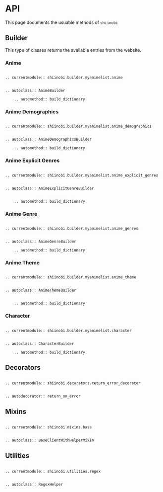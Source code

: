 # API

This page documents the usuable methods of `shiinobi`

## Builder

This type of classes returns the available entries from the website.

### Anime

```{eval-rst}

.. currentmodule:: shiinobi.builder.myanimelist.anime


.. autoclass:: AnimeBuilder

    .. automethod:: build_dictionary

```

### Anime Demographics

```{eval-rst}

.. currentmodule:: shiinobi.builder.myanimelist.anime_demographics


.. autoclass:: AnimeDemographicsBuilder

    .. automethod:: build_dictionary

```

### Anime Explicit Genres

```{eval-rst}

.. currentmodule:: shiinobi.builder.myanimelist.anime_explicit_genres


.. autoclass:: AnimeExplicitGenreBuilder


    .. automethod:: build_dictionary

```

### Anime Genre

```{eval-rst}

.. currentmodule:: shiinobi.builder.myanimelist.anime_genres


.. autoclass:: AnimeGenreBuilder

    .. automethod:: build_dictionary

```

### Anime Theme

```{eval-rst}

.. currentmodule:: shiinobi.builder.myanimelist.anime_theme


.. autoclass:: AnimeThemeBuilder


    .. automethod:: build_dictionary

```

### Character

```{eval-rst}

.. currentmodule:: shiinobi.builder.myanimelist.character


.. autoclass:: CharacterBuilder

    .. automethod:: build_dictionary

```

## Decorators

```{eval-rst}

.. currentmodule:: shiinobi.decorators.return_error_decorator


.. autodecorator:: return_on_error

```

## Mixins

```{eval-rst}

.. currentmodule:: shiinobi.mixins.base


.. autoclass:: BaseClientWithHelperMixin

```

## Utilities

```{eval-rst}

.. currentmodule:: shiinobi.utilities.regex


.. autoclass:: RegexHelper

```

